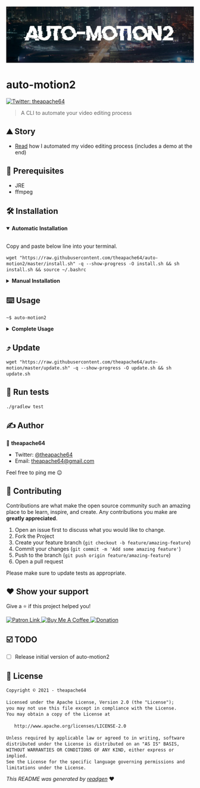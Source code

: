 ![](cover.jpeg)

# auto-motion2

[comment]: <> (![buildStatus]&#40;https://img.shields.io/github/workflow/status/theapache64/auto-motion2/Java%20CI%20with%20Gradle?style=plastic&#41;)

[comment]: <> (![latestVersion]&#40;https://img.shields.io/github/v/release/theapache64/auto-motion2&#41;)
<a href="https://twitter.com/theapache64" target="_blank">
<img alt="Twitter: theapache64" src="https://img.shields.io/twitter/follow/theapache64.svg?style=social" />
</a>

> A CLI to automate your video editing process

## ⛰️ Story

- [Read](https://dev.to/teamxenox/automotion-how-i-automated-my-video-editing-process-1i6c) how I automated my video editing process (includes a demo at the end)

## 🦿 Prerequisites

- JRE
- ffmpeg

## 🛠 Installation

<details open="open">
<summary><b>Automatic Installation</b></summary> <br/>

Copy and paste below line into your terminal.

```shell script
wget "https://raw.githubusercontent.com/theapache64/auto-motion2/master/install.sh" -q --show-progress -O install.sh && sh install.sh && source ~/.bashrc
```

</details>

<details>
<summary><b>Manual Installation</b></summary> <br/>

1. Download latest `jar`
   from [releases](https://github.com/theapache64/auto-motion2/releases/latest/download/auto-motion2.main.jar)
1. Run `java -jar auto-motion2.main.jar`

</details>

## ⌨️ Usage

```shell script
~$ auto-motion2
```

<details>
<summary><b>Complete Usage</b></summary> <br/>

```
usage: auto-motion2 -v input.mp4 [-H] -V <arg> [-BGM <arg>] [-ST <arg>]
       [-VL <arg>] [-MTL <arg>] [-TLS <arg>] [-ID <arg>] [-CR <arg>] [-WM
       <arg>] [-IT <arg>] [-CT <arg>] [-IST <arg>] [-CST <arg>] [-F <arg>]
       [-HL <arg>] [-WMC <arg>] [-WMS <arg>] [-WMBG <arg>] [-WMBGO <arg>]
       [-TFS <arg>] [-STFS <arg>] [-TC <arg>] [-STC <arg>] [-BG <arg>]
       [-RSRT <arg>] [-DSRT] [-RFMPG] [-sf] [-KS]
A tool to edit your lengthy screen records, automatically. Version :
v1.0.0-alpha01
 -H,--help                              To print help text
 -V,--video <arg>                       Video inputs (required at least
                                        one)
 -BGM,--background-music <arg>          Background music for timelapse.
                                        Default
                                        'lab/lost_in_time.m
                                        p3'
 -ST,--sub-title <arg>                  Intro sub title
 -VL,--video-lang <arg>                 Video language. Default 'en'
 -MTL,--min-tl-src-len <arg>            Minimum timelapse source length
                                        (in seconds). Default '2.0'
 -TLS,--timelapse-speed <arg>           Timelapse speed (must be < 1). 0.5
                                        = 2x speed, 0.25 = 4x. Default
                                        '0.25'
 -ID,--intro-duration <arg>             Intro duration (in seconds).
                                        Default '3.0'
 -CR,--credits-duration <arg>           Credits duration (in seconds).
                                        Default '2'
 -WM,--watermark <arg>                  Watermark text. Default
                                        (theapache64) (active username)
 -IT,--intro-title <arg>                Intro title. Default (theapache64)
                                        (active username)
 -CT,--credits-title <arg>              Credits title. Default 'Thank
                                        You!'
 -IST,--intro-sub-title <arg>           Intro sub title. Default 'Mar 05
                                        2020' (current date)
 -CST,--credits-sub-title <arg>         Credits sub title. Default
                                        (theapache64) (active username)
 -F,--font <arg>                        Font file path. Default
                                        'lab/komikax.ttf'
 -HL,--highlight <arg>                  Highlight of the video. Format
                                        'HH:mm:ss-ss' (from- to seconds).
                                        Eg:
                                        auto-motion -v input.mp4 -HL
                                        '00:01:00-5'
                                        Will highlight 5 seconds of clip
                                        from 00:01:00
 -WMC,--wm-color <arg>                  Watermark text color. Default
                                        'white'
 -WMS,--wm-size <arg>                   Watermark text size. Default '24'
 -WMBG,--wm-background-color <arg>      Watermark background color.
                                        Default 'black'
 -WMBGO,--wm-background-opacity <arg>   Watermark background opacity.
                                        Default '0.5'
 -TFS,--title-font-size <arg>           Title font size. Default '30'
 -STFS,--sub-title-font-size <arg>      Sub title font size. Default '15'
 -TC,--title-color <arg>                Title color. Default 'white'
 -STC,--sub-title-color <arg>           Sub title color. Default 'gray'
 -BG,--background-color <arg>           Background color. Default 'black'
 -RSRT,--raw-srt <arg>                  To cancel autosub usage and use
                                        passed SRT file for timelapse
                                        calculation
 -DSRT,--default-srt                    To cancel autosub usage and use
                                        default SRT of the input video
                                        file.
 -RFMPG,--raw-ffmpeg                    To use ffmpeg rather than ffpb
 -sf,--superfast                        To make the ffmpeg encodig preset
                                        to superfast
 -KS,--keep-sh                          To keep final shell script file
                                        (developer-option). Default false.
🎊 Happy automate!
```

</details>

## ⤴️ Update 

```shell script
wget "https://raw.githubusercontent.com/theapache64/auto-motion/master/update.sh" -q --show-progress -O update.sh && sh update.sh
```

## 🥼 Run tests

```shell script
./gradlew test
```


## ✍️ Author

👤 **theapache64**

* Twitter: <a href="https://twitter.com/theapache64" target="_blank">@theapache64</a>
* Email: theapache64@gmail.com

Feel free to ping me 😉

## 🤝 Contributing

Contributions are what make the open source community such an amazing place to be learn, inspire, and create. Any
contributions you make are **greatly appreciated**.

1. Open an issue first to discuss what you would like to change.
1. Fork the Project
1. Create your feature branch (`git checkout -b feature/amazing-feature`)
1. Commit your changes (`git commit -m 'Add some amazing feature'`)
1. Push to the branch (`git push origin feature/amazing-feature`)
1. Open a pull request

Please make sure to update tests as appropriate.

## ❤ Show your support

Give a ⭐️ if this project helped you!

<a href="https://www.patreon.com/theapache64">
  <img alt="Patron Link" src="https://c5.patreon.com/external/logo/become_a_patron_button@2x.png" width="160"/>
</a>

<a href="https://www.buymeacoffee.com/theapache64" target="_blank">
    <img src="https://cdn.buymeacoffee.com/buttons/v2/default-yellow.png" alt="Buy Me A Coffee" width="160">
</a>

<a href="https://www.paypal.me/theapache64" target="_blank">
    <img src="https://www.paypalobjects.com/en_US/i/btn/btn_donateCC_LG.gif" alt="Donation" width="160">
</a>

## ☑️ TODO

- [ ] Release initial version of auto-motion2

## 📝 License

```
Copyright © 2021 - theapache64

Licensed under the Apache License, Version 2.0 (the "License");
you may not use this file except in compliance with the License.
You may obtain a copy of the License at

   http://www.apache.org/licenses/LICENSE-2.0

Unless required by applicable law or agreed to in writing, software
distributed under the License is distributed on an "AS IS" BASIS,
WITHOUT WARRANTIES OR CONDITIONS OF ANY KIND, either express or implied.
See the License for the specific language governing permissions and
limitations under the License.
```

_This README was generated by [readgen](https://github.com/theapache64/readgen)_ ❤